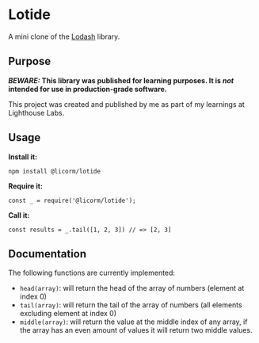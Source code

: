 # Lotide

A mini clone of the [Lodash](https://lodash.com) library.

## Purpose

**_BEWARE:_ This library was published for learning purposes. It is _not_ intended for use in production-grade software.**

This project was created and published by me as part of my learnings at Lighthouse Labs. 

## Usage

**Install it:**

`npm install @licorm/lotide`

**Require it:**

`const _ = require('@licorm/lotide');`

**Call it:**

`const results = _.tail([1, 2, 3]) // => [2, 3]`

## Documentation

The following functions are currently implemented:

* `head(array)`: will return the head of the array of numbers (element at index 0)
* `tail(array)`: will return the tail of the array of numbers (all elements excluding element at index 0)
* `middle(array)`: will return the value at the middle index of any array, if the array has an even amount of values it will return two middle values.